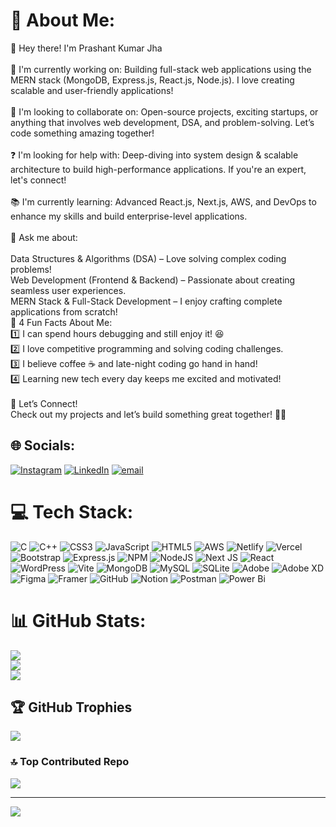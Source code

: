 # 💫 About Me:
👋 Hey there! I'm Prashant Kumar Jha<br><br>🚀 I'm currently working on: Building full-stack web applications using the MERN stack (MongoDB, Express.js, React.js, Node.js). I love creating scalable and user-friendly applications!<br><br>🤝 I'm looking to collaborate on: Open-source projects, exciting startups, or anything that involves web development, DSA, and problem-solving. Let’s code something amazing together!<br><br>❓ I'm looking for help with: Deep-diving into system design & scalable architecture to build high-performance applications. If you're an expert, let's connect!<br><br>📚 I'm currently learning: Advanced React.js, Next.js, AWS, and DevOps to enhance my skills and build enterprise-level applications.<br><br>💬 Ask me about:<br><br>Data Structures & Algorithms (DSA) – Love solving complex coding problems!<br>Web Development (Frontend & Backend) – Passionate about creating seamless user experiences.<br>MERN Stack & Full-Stack Development – I enjoy crafting complete applications from scratch!<br>🎉 4 Fun Facts About Me:<br>1️⃣ I can spend hours debugging and still enjoy it! 😆<br>2️⃣ I love competitive programming and solving coding challenges.<br>3️⃣ I believe coffee ☕ and late-night coding go hand in hand!<br>4️⃣ Learning new tech every day keeps me excited and motivated!<br><br>🔗 Let’s Connect!<br>Check out my projects and let’s build something great together! 🚀✨


## 🌐 Socials:
[![Instagram](https://img.shields.io/badge/Instagram-%23E4405F.svg?logo=Instagram&logoColor=white)](https://instagram.com/itspjoriginals) [![LinkedIn](https://img.shields.io/badge/LinkedIn-%230077B5.svg?logo=linkedin&logoColor=white)](https://linkedin.com/in/itspjoriginals) [![email](https://img.shields.io/badge/Email-D14836?logo=gmail&logoColor=white)](mailto:itspjprashant07@gmail.com) 

# 💻 Tech Stack:
![C](https://img.shields.io/badge/c-%2300599C.svg?style=plastic&logo=c&logoColor=white) ![C++](https://img.shields.io/badge/c++-%2300599C.svg?style=plastic&logo=c%2B%2B&logoColor=white) ![CSS3](https://img.shields.io/badge/css3-%231572B6.svg?style=plastic&logo=css3&logoColor=white) ![JavaScript](https://img.shields.io/badge/javascript-%23323330.svg?style=plastic&logo=javascript&logoColor=%23F7DF1E) ![HTML5](https://img.shields.io/badge/html5-%23E34F26.svg?style=plastic&logo=html5&logoColor=white) ![AWS](https://img.shields.io/badge/AWS-%23FF9900.svg?style=plastic&logo=amazon-aws&logoColor=white) ![Netlify](https://img.shields.io/badge/netlify-%23000000.svg?style=plastic&logo=netlify&logoColor=#00C7B7) ![Vercel](https://img.shields.io/badge/vercel-%23000000.svg?style=plastic&logo=vercel&logoColor=white) ![Bootstrap](https://img.shields.io/badge/bootstrap-%238511FA.svg?style=plastic&logo=bootstrap&logoColor=white) ![Express.js](https://img.shields.io/badge/express.js-%23404d59.svg?style=plastic&logo=express&logoColor=%2361DAFB) ![NPM](https://img.shields.io/badge/NPM-%23CB3837.svg?style=plastic&logo=npm&logoColor=white) ![NodeJS](https://img.shields.io/badge/node.js-6DA55F?style=plastic&logo=node.js&logoColor=white) ![Next JS](https://img.shields.io/badge/Next-black?style=plastic&logo=next.js&logoColor=white) ![React](https://img.shields.io/badge/react-%2320232a.svg?style=plastic&logo=react&logoColor=%2361DAFB) ![WordPress](https://img.shields.io/badge/WordPress-%23117AC9.svg?style=plastic&logo=WordPress&logoColor=white) ![Vite](https://img.shields.io/badge/vite-%23646CFF.svg?style=plastic&logo=vite&logoColor=white) ![MongoDB](https://img.shields.io/badge/MongoDB-%234ea94b.svg?style=plastic&logo=mongodb&logoColor=white) ![MySQL](https://img.shields.io/badge/mysql-4479A1.svg?style=plastic&logo=mysql&logoColor=white) ![SQLite](https://img.shields.io/badge/sqlite-%2307405e.svg?style=plastic&logo=sqlite&logoColor=white) ![Adobe](https://img.shields.io/badge/adobe-%23FF0000.svg?style=plastic&logo=adobe&logoColor=white) ![Adobe XD](https://img.shields.io/badge/Adobe%20XD-470137?style=plastic&logo=Adobe%20XD&logoColor=#FF61F6) ![Figma](https://img.shields.io/badge/figma-%23F24E1E.svg?style=plastic&logo=figma&logoColor=white) ![Framer](https://img.shields.io/badge/Framer-black?style=plastic&logo=framer&logoColor=blue) ![GitHub](https://img.shields.io/badge/github-%23121011.svg?style=plastic&logo=github&logoColor=white) ![Notion](https://img.shields.io/badge/Notion-%23000000.svg?style=plastic&logo=notion&logoColor=white) ![Postman](https://img.shields.io/badge/Postman-FF6C37?style=plastic&logo=postman&logoColor=white) ![Power Bi](https://img.shields.io/badge/power_bi-F2C811?style=plastic&logo=powerbi&logoColor=black)
# 📊 GitHub Stats:
![](https://github-readme-stats.vercel.app/api?username=itspjoriginals&theme=blueberry&hide_border=false&include_all_commits=true&count_private=true)<br/>
![](https://github-readme-streak-stats.herokuapp.com/?user=itspjoriginals&theme=blueberry&hide_border=false)<br/>
![](https://github-readme-stats.vercel.app/api/top-langs/?username=itspjoriginals&theme=blueberry&hide_border=false&include_all_commits=true&count_private=true&layout=compact)

## 🏆 GitHub Trophies
![](https://github-profile-trophy.vercel.app/?username=itspjoriginals&theme=radical&no-frame=false&no-bg=false&margin-w=4)

### 🔝 Top Contributed Repo
![](https://github-contributor-stats.vercel.app/api?username=itspjoriginals&limit=5&theme=dark&combine_all_yearly_contributions=true)

---
[![](https://visitcount.itsvg.in/api?id=itspjoriginals&icon=0&color=0)](https://visitcount.itsvg.in)

<!-- Proudly created with GPRM ( https://gprm.itsvg.in ) -->
